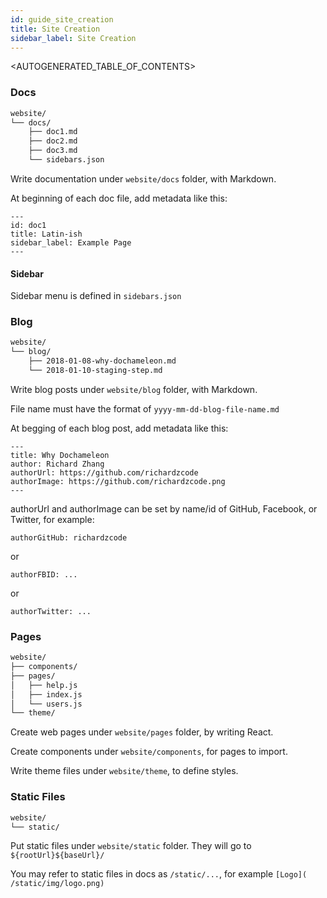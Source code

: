 ```yaml
---
id: guide_site_creation
title: Site Creation
sidebar_label: Site Creation
---
```


<AUTOGENERATED_TABLE_OF_CONTENTS>

### Docs

```bash
website/
└── docs/
    ├── doc1.md
    ├── doc2.md
    ├── doc3.md
    └── sidebars.json
```
Write documentation under `website/docs` folder, with Markdown.

At beginning of each doc file, add metadata like this:

```
---
id: doc1
title: Latin-ish
sidebar_label: Example Page
---
```

#### Sidebar

Sidebar menu is defined in `sidebars.json`

### Blog

```bash
website/
└── blog/
    ├── 2018-01-08-why-dochameleon.md
    └── 2018-01-10-staging-step.md
```
Write blog posts under `website/blog` folder, with Markdown.

File name must have the format of `yyyy-mm-dd-blog-file-name.md`

At begging of each blog post, add metadata like this:

```
---
title: Why Dochameleon
author: Richard Zhang
authorUrl: https://github.com/richardzcode
authorImage: https://github.com/richardzcode.png
---
```

authorUrl and authorImage can be set by name/id of GitHub, Facebook, or Twitter, for example:

```
authorGitHub: richardzcode
```

or

```
authorFBID: ...
```

or

```
authorTwitter: ...
```

### Pages

```bash
website/
├── components/
├── pages/
│   ├── help.js
│   ├── index.js
│   └── users.js
└── theme/
```
Create web pages under `website/pages` folder, by writing React.

Create components under `website/components`, for pages to import.

Write theme files under `website/theme`, to define styles.

### Static Files

```bash
website/
└── static/
```

Put static files under `website/static` folder. They will go to `${rootUrl}${baseUrl}/`

You may refer to static files in docs as `/static/...`, for example `[Logo]( /static/img/logo.png)`
